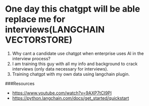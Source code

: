 # One day this chatgpt will be able replace me for interviews(LANGCHAIN VECTORSTORE)

1. Why cant a candidate use chatgpt when enterprise uses AI in the interview process?
2. I am training this guy with all my info and background to crack interviews (only data necessary for interviews). 
3. Training chatgpt with my own data using langchain plugin.

###Resources 

 - https://www.youtube.com/watch?v=9AXP7tCI9PI
 - https://python.langchain.com/docs/get_started/quickstart


